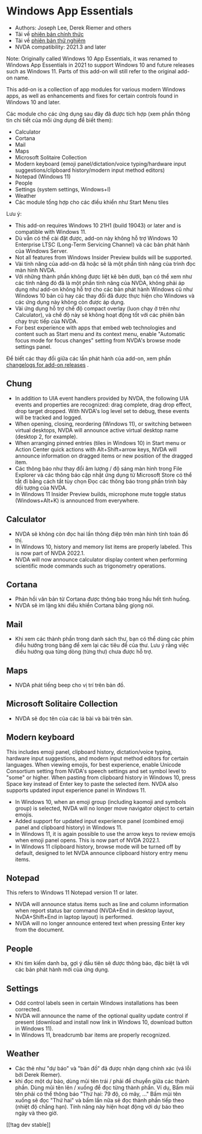 # Windows App Essentials #

* Authors: Joseph Lee, Derek Riemer and others
* Tải về [phiên bản chính thức][1]
* Tải về [phiên bản thử nghiệm][2]
* NVDA compatibility: 2021.3 and later

Note: Originally called Windows 10 App Essentials, it was renamed to Windows
App Essentials in 2021 to support Windows 10 and future releases such as
Windows 11. Parts of this add-on will still refer to the original add-on
name.

This add-on is a collection of app modules for various modern Windows apps,
as well as enhancements and fixes for certain controls found in Windows 10
and later.

Các module cho các ứng dụng sau đây đã được tích hợp (xem phần thông tin chi
tiết của mỗi ứng dụng để biết them):

* Calculator
* Cortana
* Mail
* Maps
* Microsoft Solitaire Collection
* Modern keyboard (emoji panel/dictation/voice typing/hardware input
  suggestions/clipboard history/modern input method editors)
* Notepad (Windows 11)
* People
* Settings (system settings, Windows+I)
* Weather
* Các module tổng hợp cho các điều khiển như Start Menu tiles

Lưu ý:

* This add-on requires Windows 10 21H1 (build 19043) or later and is
  compatible with Windows 11.
* Dù vẫn có thể cài đặt được, add-on này không hỗ trợ Windows 10 Enterprise
  LTSC (Long-Term Servicing Channel) và các bản phát hành của Windows
  Server.
* Not all features from Windows Insider Preview builds will be supported.
* Vài tính năng của add-on đã hoặc sẽ là một phần tính năng của trình đọc
  màn hình NVDA.
* Với những thành phần không được liệt kê bên dưới, bạn có thể xem như các
  tính năng đó đã là một phần tính năng của NVDA, không phải áp dụng như
  add-on không hỗ trợ cho các bản phát hành Windows cũ như Windows 10 bản cũ
  hay các thay đổi đã được thực hiện cho Windows và các ứng dụng này không
  còn được áp dụng.
* Vài ứng dụng hỗ trợ chế độ compact overlay (luon chạy ở trên như
  Calculator), và chế độ này sẽ không hoạt động tốt với các phiên bản chạy
  trực tiếp của NVDA.
* For best experience with apps that embed web technologies and content such
  as Start menu and its context menu, enable "Automatic focus mode for focus
  changes" setting from NVDA's browse mode settings panel.

Để biết các thay đổi giữa các lần phát hành của add-on, xem phần [changelogs
for add-on releases][3] .

## Chung

* In addition to UIA event handlers provided by NVDA, the following UIA
  events and properties are recognized: drag complete, drag drop effect,
  drop target dropped. With NVDA's log level set to debug, these events will
  be tracked and logged.
* When opening, closing, reordering (Windows 11), or switching between
  virtual desktops, NVDA will announce active virtual desktop name (desktop
  2, for example).
* When arranging pinned entries (tiles in Windows 10) in Start menu or
  Action Center quick actions with Alt+Shift+arrow keys, NVDA will announce
  information on dragged items or new position of the dragged item.
* Các thông báo như thay đổi âm lượng / độ sáng màn hình trong File Explorer
  và các thông báo cập nhật ứng dụng từ Microsoft Store có thể tắt đi bằng
  cách tắt tùy chọn Đọc các thông báo trong phần trình bày đối tượng của
  NVDA.
* In Windows 11 Insider Preview builds, microphone mute toggle status
  (Windows+Alt+K) is announced from everywhere.

## Calculator

* NVDA sẽ không còn đọc hai lần thông điệp trên màn hình tính toán đồ thị.
* In Windows 10, history and memory list items are properly labeled. This is
  now part of NVDA 2022.1.
* NVDA will now announce calculator display content when performing
  scientific mode commands such as trigonometry operations.

## Cortana

* Phản hồi văn bản từ Cortana được thông báo trong hầu hết tình huống.
* NVDA sẽ im lặng khi điều khiển Cortana bằng giọng nói.

## Mail

* Khi xem các thành phần trong danh sách thư, bạn có thể dùng các phím điều
  hướng trong bảng để xem lại các tiêu để của thư. Lưu ý rằng việc điều
  hướng qua từng dòng (từng thư) chưa được hỗ trợ.

## Maps

* NVDA phát tiếng beep cho vị trí trên bản đồ.

## Microsoft Solitaire Collection

* NVDA sẽ đọc tên của các lá bài và bài trên sàn.

## Modern keyboard

This includes emoji panel, clipboard history, dictation/voice typing,
hardware input suggestions, and modern input method editors for certain
languages. When viewing emojis, for best experience, enable Unicode
Consortium setting from NVDA's speech settings and set symbol level to
"some" or higher. When pasting from clipboard history in Windows 10, press
Space key instead of Enter key to paste the selected item. NVDA also
supports updated input experience panel in Windows 11.

* In Windows 10, when an emoji group (including kaomoji and symbols group)
  is selected, NVDA will no longer move navigator object to certain emojis.
* Added support for updated input experience panel (combined emoji panel and
  clipboard history) in Windows 11.
* In Windows 11, it is again possible to use the arrow keys to review emojis
  when emoji panel opens. This is now part of NVDA 2022.1.
* In Windows 11 clipboard history, browse mode will be turned off by
  default, designed to let NVDA announce clipboard history entry menu items.

## Notepad

This refers to Windows 11 Notepad version 11 or later.

* NVDA will announce status items such as line and column information when
  report status bar command (NVDA+End in desktop layout, NvDA+Shift+End in
  laptop layout) is performed.
* NVDA will no longer announce entered text when pressing Enter key from the
  document.

## People

* Khi tìm kiếm danh bạ, gợi ý đầu tiên sẽ được thông báo, đặc biệt là với
  các bản phát hành mới của ứng dụng.

## Settings

* Odd control labels seen in certain Windows installations has been
  corrected.
* NVDA will announce the name of the optional quality update control if
  present (download and install now link in Windows 10, download button in
  Windows 11).
* In Windows 11, breadcrumb bar items are properly recognized.

## Weather

* Các thẻ như "dự báo" và "bản đồ" đã được nhận dạng chính xác (vá lỗi bởi
  Derek Riemer).
* khi đọc một dự báo, dùng mũi tên trái / phải để chuyển giữa các thành
  phần. Dùng mũi tên lên / xuống để đọc từng thành phần. Ví dụ, Bấm mũi tên
  phải có thể thông báo "Thứ hai: 79 độ, có mây, ..." Bấm mũi tên xuống sẽ
  đọc "Thứ hai" và bấm lần nữa sẽ đọc thành phần tiếp theo (nhiệt độ chẳng
  hạn). Tính năng này hiện hoạt động với dự báo theo ngày và theo giờ.

[[!tag dev stable]]

[1]: https://addons.nvda-project.org/files/get.php?file=w10

[2]: https://addons.nvda-project.org/files/get.php?file=w10-dev

[3]: https://github.com/josephsl/wintenapps/wiki/w10changelog
